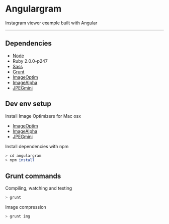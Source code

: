 # Angulargram
Instagram viewer example built with Angular
* * *

## Dependencies
* [Node](http://nodejs.org/)
* Ruby 2.0.0-p247
* [Sass](http://sass-lang.com/)
* [Grunt](http://gruntjs.com/)
* [ImageOptim](http://imageoptim.com/)
* [ImageAlpha](http://pngmini.com/)
* [JPEGmini](http://www.jpegmini.com/)

## Dev env setup

Install Image Optimizers for Mac osx
* [ImageOptim](http://imageoptim.com/)
* [ImageAlpha](http://pngmini.com/)
* [JPEGmini](http://www.jpegmini.com/)

Install dependencies with npm
```bash
> cd angulargram
> npm install
```

## Grunt commands

Compiling, watching and testing
```bash
> grunt
```

Image compression
```bash
> grunt img
```
